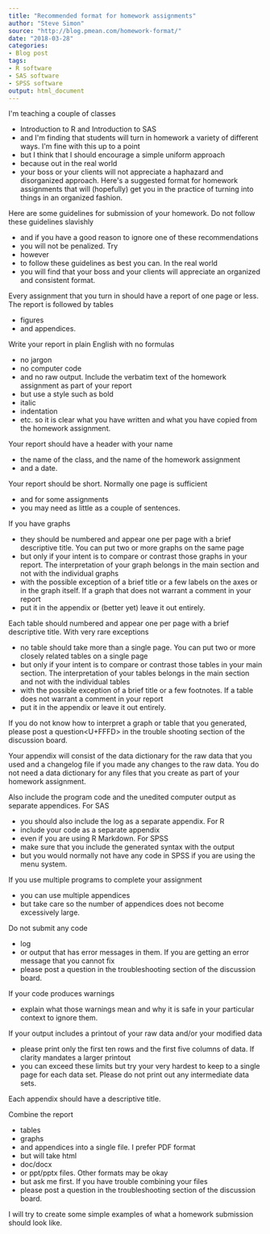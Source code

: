 ```yaml
---
title: "Recommended format for homework assignments"
author: "Steve Simon"
source: "http://blog.pmean.com/homework-format/"
date: "2018-03-28"
categories:
- Blog post
tags:
- R software
- SAS software
- SPSS software
output: html_document
---
```


I'm teaching a couple of classes
- Introduction to R and Introduction to
SAS
- and I'm finding that students will turn in homework a variety of
different ways. I'm fine with this up to a point
- but I think that I
should encourage a simple uniform approach
- because out in the real
world
- your boss or your clients will not appreciate a haphazard and
disorganized approach. Here's a suggested format for homework
assignments that will (hopefully) get you in the practice of turning
into things in an organized fashion.

<!---More--->

Here are some guidelines for submission of your homework. Do not follow
these guidelines slavishly
- and if you have a good reason to ignore one
of these recommendations
- you will not be penalized. Try
- however
- to
follow these guidelines as best you can. In the real world
- you will
find that your boss and your clients will appreciate an organized and
consistent format.

Every assignment that you turn in should have a report of one page or
less. The report is followed by tables
- figures
- and appendices.

Write your report in plain English with no formulas
- no jargon
- no
computer code
- and no raw output. Include the verbatim text of the
homework assignment as part of your report
- but use a style such as
bold
- italic
- indentation
- etc. so it is clear what you have written and
what you have copied from the homework assignment.

Your report should have a header with your name
- the name of the class,
and the name of the homework assignment
- and a date.

Your report should be short. Normally one page is sufficient
- and for
some assignments
- you may need as little as a couple of sentences.

If you have graphs
- they should be numbered and appear one per page with
a brief descriptive title. You can put two or more graphs on the same
page
- but only if your intent is to compare or contrast those graphs in
your report. The interpretation of your graph belongs in the main
section and not with the individual graphs
- with the possible exception
of a brief title or a few labels on the axes or in the graph itself. If
a graph that does not warrant a comment in your report
- put it in the
appendix or (better yet) leave it out entirely.

Each table should numbered and appear one per page with a brief
descriptive title. With very rare exceptions
- no table should take more
than a single page. You can put two or more closely related tables on a
single page
- but only if your intent is to compare or contrast those
tables in your main section. The interpretation of your tables belongs
in the main section and not with the individual tables
- with the
possible exception of a brief title or a few footnotes. If a table does
not warrant a comment in your report
- put it in the appendix or leave it
out entirely.

If you do not know how to interpret a graph or table that you generated,
please post a question<U+FFFD> in the trouble shooting section of the
discussion board.

Your appendix will consist of the data dictionary for the raw data that
you used and a changelog file if you made any changes to the raw data.
You do not need a data dictionary for any files that you create as part
of your homework assignment.

Also include the program code and the unedited computer output as
separate appendices. For SAS
- you should also include the log as a
separate appendix. For R
- include your code as a separate appendix
- even
if you are using R Markdown. For SPSS
- make sure that you include the
generated syntax with the output
- but you would normally not have any
code in SPSS if you are using the menu system.

If you use multiple programs to complete your assignment
- you can use
multiple appendices
- but take care so the number of appendices does not
become excessively large.

Do not submit any code
- log
- or output that has error messages in them.
If you are getting an error message that you cannot fix
- please post a
question in the troubleshooting section of the discussion board.

If your code produces warnings
- explain what those warnings mean and why
it is safe in your particular context to ignore them.

If your output includes a printout of your raw data and/or your modified
data
- please print only the first ten rows and the first five columns of
data. If clarity mandates a larger printout
- you can exceed these limits
but try your very hardest to keep to a single page for each data set.
Please do not print out any intermediate data sets.

Each appendix should have a descriptive title.

Combine the report
- tables
- graphs
- and appendices into a single file. I
prefer PDF format
- but will take html
- doc/docx
- or ppt/pptx files.
Other formats may be okay
- but ask me first. If you have trouble
combining your files
- please post a question in the troubleshooting
section of the discussion board.

I will try to create some simple examples of what a homework submission
should look like.


